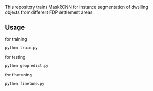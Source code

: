 This repository trains MaskRCNN for instance segmentation of dwelling objects from different FDP settlement areas

## Usage 

for training


```python train.py```

for testing

```python geopredict.py```

for finetuning

```python finetune.py ```
